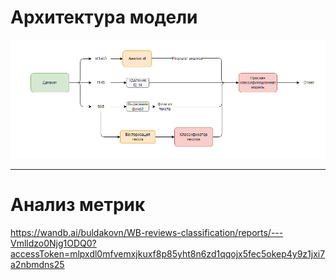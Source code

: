 # Архитектура модели

<center>
    <img src='./assets\Lvl3.png'>
</center>

------

# Анализ метрик

https://wandb.ai/buldakovn/WB-reviews-classification/reports/---Vmlldzo0Njg1ODQ0?accessToken=mlpxdl0mfvemxjkuxf8p85yht8n6zd1qqojx5fec5okep4y9z1jxi7a2nbmdns25
